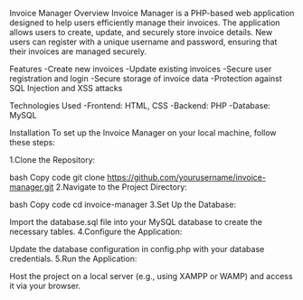 Invoice Manager
Overview
Invoice Manager is a PHP-based web application designed to help users efficiently manage their invoices. The application allows users to create, update, and securely store invoice details. New users can register with a unique username and password, ensuring that their invoices are managed securely.

Features
-Create new invoices
-Update existing invoices
-Secure user registration and login
-Secure storage of invoice data
-Protection against SQL Injection and XSS attacks

Technologies Used
-Frontend: HTML, CSS
-Backend: PHP
-Database: MySQL

Installation
To set up the Invoice Manager on your local machine, follow these steps:

1.Clone the Repository:

bash
Copy code
git clone https://github.com/yourusername/invoice-manager.git
2.Navigate to the Project Directory:

bash
Copy code
cd invoice-manager
3.Set Up the Database:

Import the database.sql file into your MySQL database to create the necessary tables.
4.Configure the Application:

Update the database configuration in config.php with your database credentials.
5.Run the Application:

Host the project on a local server (e.g., using XAMPP or WAMP) and access it via your browser.

